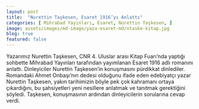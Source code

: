 ```yaml
---
layout: post
title:  "Nurettin Taşkesen, Esaret 1916’yı Anlattı"
categories: [ Mihrabad Yayınları, Esaret, Nurettin Taşkesen, ]
image: assets/images/md-image/yaza-esaret-md/ntaske-kitap.jpg 
blog: true
featured: false
---
```


Yazarımız Nurettin Taşkesen, CNR 4. Uluslar arası Kitap Fuarı’nda yaptığı sohbette Mihrabad Yayınları tarafından yayımlanan Esaret 1916 adlı romanını anlattı. Dinleyiciler Nurettin Taşkesen’in konuşmasını pürdikkat dinlediler. Romandaki Ahmet Onbaşı’nın dedesi olduğunu ifade eden edebiyatçı yazar Nurettin Taşkesen, yakın tarihimizin böyle pek çok kahramanı ortaya çıkardığını, bu şahsiyetleri yeni nesillere anlatmak ve tanıtmak gerektiğini söyledi. Taşkesen, konuşmasının ardından dinleyicilerin sorularına cevap verdi.